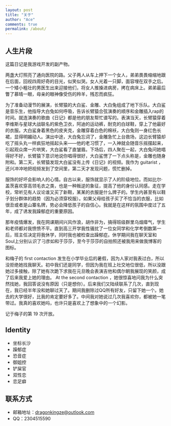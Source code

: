 ```yaml
---
layout: post
title: "关于"
author: "Ace"
comments: true
permalink: /about/
---
```


## 人生片段
这篇日记是我游戏开发的副产物。 

两盏大灯照亮了通向医院的路。父子两人从车上押下一个女人，弟弟畏畏缩缩地跟在后面，回视四周好奇的目光，似笑似哭。女人光着一只脚，面容埋在双手之后。一个矮小粗壮的男医生出来迎接他们，将女人推搡进病房，拷在病床上。弟弟最后瞥了慕晴一眼，母亲的眼神像受伤的羚羊，残忍而疯狂。  

为了准备动漫节的展演，长臂猿的大白鲨、金雕、大白兔组成了地下乐队。大白鲨是音乐生，他指导大白兔如何呼吸，告诉长臂猿合弦演奏的顺序和金雕插入rap的时间。就连演奏的歌曲《日记》都是他的朋友帮忙谱写的。表演当天，长臂猿穿着李维斯与星球大战联名的紫色卫衣，阿迪的运动裤，耐克的白球鞋，穿上了他最好的衣服。大白鲨身着黑色的皮夹克，金雕穿着白色的棉袄，大白兔则一身红色长裙，显得明媚动人。演出中途，大白兔忘词了，金雕急忙上台救场，这边长臂猿却吃了摇头丸一样疯狂地摇起头来——他的老习惯了，一入神就会随音乐摇摆起来，引起观众席一片哄笑，大白鲨看了直皱眉。下场后，四人聚在一起，大白兔问她唱得好不好，长臂猿下意识地说你唱得很好，大白鲨愣了一下点头称是，金雕也随身附和。第二天，长臂猿发现大白鲨没有上传《日记》的视频。我作为 guitarist ，还兴冲冲地把视频发到了空间里，第二天才发现问题，慌忙删掉。  

服饰的好坏会影响人的心情。自古以来，服饰就显示了人的阶级地位。而如比尔·盖茨喜欢穿高领毛衣之类，也是一种叛逆的象征，提高了他的身份认同感。走在学校，常听见有人议论谁又买了新鞋，某某的衣服是什么牌子的。学生内甚至有以鞋子划分群体的趋势（因为必须穿校服）。如果父母给孩子买了不恰当的衣服，比如很丑或者是山寨名牌，势必会降低孩子的自信心。我就是在这样的氛围中度过了五年，成了诱发我躁郁症的重要原因。  

那年疫情爆发，我在网课期间兴风作浪，胡作非为，搞得班级群里乌烟瘴气，学生和老师都对我愤愤不平。直到高三开学我性骚扰了一位女同学和化学考倒数第一后，班主任决定将我休学，同时我也被检查出躁郁症。休学期间我在聊天室和Soul上分别认识了刁彦如和于莎莎，至今于莎莎的自拍照还被我用来做我博客的图标。  

和梅子的 first contaction 发生在小学毕业后的暑假，因为人家对我表过白，所以没拒绝她找我聊天。初中我们还是同学，但因为我在班上社交地位很低，所以没跟她过多接触，除了她有次跪下求我在元旦晚会表演吉他和偶尔朝我展现的笑颜，成了后来我爱上她的理由。 At the second contaction ，她很惊喜地问我为什么突然找她，我回答说没有原因（只是想你）。后来我们又陆续联系了几次，直到现在，我已经半年没和她聊过天了。期间我删除过QQ所有好友，只留下她一个。她去的大学很好，比我的肯定要好多了。中间我对她说过几次我喜欢你，都被她一笔带过。我真的喜欢她吗，也许只是喜欢上了想象中的一个幻影。  

记于梅子的第 19 次开放。
                                                                                                                                                          
## Identity
+ 坐标长沙
+ 躁郁症
+ 恐音症
+ 御姐控
+ 铲屎官
+ 双性恋
+ 恋足癖

## 联系方式
+ 邮箱地址：dragonkingze@outlook.com
+ QQ：2304515590
